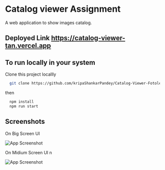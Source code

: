 
# Catalog viewer Assignment

A  web application to show images catalog.

## Deployed Link https://catalog-viewer-tan.vercel.app

## To run locally in your system

Clone this project locallly

```bash
  git clone https://github.com/kripaShankarPandey/Catalog-Viewer-Fotoley-Assignment.git
```
then 
```bash
  npm install
  npm run start
```
## Screenshots

On Big Screen UI 

![App Screenshot](https://ibb.co/pbMxwKv)

On Midium Screen UI  n

![App Screenshot](https://ibb.co/B4X450R)

